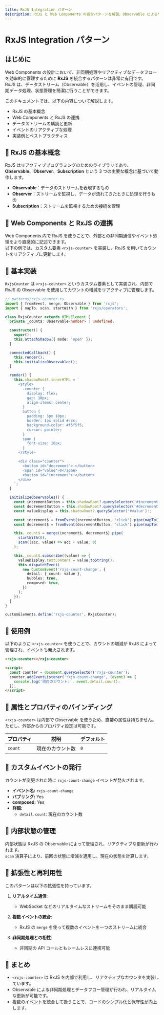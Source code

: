 ```yaml
---
title: RxJS Integration パターン
description: RxJS と Web Components の統合パターンを解説。Observable によるリアクティブなデータフロー、fromEvent による DOM イベントのストリーム化、merge/scan オペレータによる状態管理、非同期処理との連携など、実用的なカウンターコンポーネントの実装例を含めて紹介します。
---
```


# RxJS Integration パターン

## はじめに
Web Components の設計において、非同期処理やリアクティブなデータフローを効率的に管理するために **RxJS** を統合するパターンは非常に有用です。  
RxJS は、データストリーム（Observable）を活用し、イベントの管理、非同期データ処理、状態管理を簡潔に行うことができます。

このドキュメントでは、以下の内容について解説します。

- RxJS の基本概念
- Web Components と RxJS の連携
- データストリームの購読と更新
- イベントのリアクティブな処理
- 実装例とベストプラクティス


## 🔹 RxJS の基本概念
RxJS はリアクティブプログラミングのためのライブラリであり、**Observable**、**Observer**、**Subscription** という 3 つの主要な概念に基づいて動作します。

- **Observable**：データのストリームを表現するもの
- **Observer**：ストリームを監視し、データが流れてきたときに処理を行うもの
- **Subscription**：ストリームを監視するための接続を管理


## 🔹 Web Components と RxJS の連携
Web Components 内で RxJS を使うことで、外部との非同期通信やイベント処理をより直感的に記述できます。  
以下の例では、カスタム要素 `<rxjs-counter>` を実装し、RxJS を用いてカウントをリアクティブに更新します。


## 🔹 基本実装
`RxjsCounter` は `<rxjs-counter>` というカスタム要素として実装され、内部で RxJS の Observable を使用してカウントの増減をリアクティブに管理します。

```typescript
// patterns/rxjs-counter.ts
import { fromEvent, merge, Observable } from 'rxjs';
import { mapTo, scan, startWith } from 'rxjs/operators';

class RxjsCounter extends HTMLElement {
  private _count$: Observable<number> | undefined;

  constructor() {
    super();
    this.attachShadow({ mode: 'open' });
  }

  connectedCallback() {
    this.render();
    this.initializeObservables();
  }

  render() {
    this.shadowRoot!.innerHTML = `
      <style>
        .counter {
          display: flex;
          gap: 10px;
          align-items: center;
        }
        button {
          padding: 5px 10px;
          border: 1px solid #ccc;
          background-color: #f5f5f5;
          cursor: pointer;
        }
        span {
          font-size: 16px;
        }
      </style>

      <div class="counter">
        <button id="decrement">-</button>
        <span id="value">0</span>
        <button id="increment">+</button>
      </div>
    `;
  }

  initializeObservables() {
    const incrementButton = this.shadowRoot?.querySelector('#increment')!;
    const decrementButton = this.shadowRoot?.querySelector('#decrement')!;
    const valueDisplay = this.shadowRoot?.querySelector('#value')!;

    const increment$ = fromEvent(incrementButton, 'click').pipe(mapTo(1));
    const decrement$ = fromEvent(decrementButton, 'click').pipe(mapTo(-1));

    this._count$ = merge(increment$, decrement$).pipe(
      startWith(0),
      scan((acc, value) => acc + value, 0)
    );

    this._count$.subscribe((value) => {
      valueDisplay.textContent = value.toString();
      this.dispatchEvent(
        new CustomEvent('rxjs-count-change', {
          detail: { count: value },
          bubbles: true,
          composed: true,
        })
      );
    });
  }
}

customElements.define('rxjs-counter', RxjsCounter);
```


## 🔹 使用例
以下のように `<rxjs-counter>` を使うことで、カウントの増減が RxJS によって管理され、イベントも発火されます。

```html
<rxjs-counter></rxjs-counter>

<script>
  const counter = document.querySelector('rxjs-counter');
  counter.addEventListener('rxjs-count-change', (event) => {
    console.log('現在のカウント:', event.detail.count);
  });
</script>
```


## 🔹 属性とプロパティのバインディング
`<rxjs-counter>` は内部で Observable を使うため、直接の属性は持ちません。  
ただし、外部からのプロパティ設定は可能です。

| プロパティ  | 説明                | デフォルト |
|-------------|---------------------|-----------|
| `count`    | 現在のカウント数    | `0`       |


## 🔹 カスタムイベントの発行
カウントが変更された時に `rxjs-count-change` イベントが発火されます。

- **イベント名:** `rxjs-count-change`
- **バブリング:** Yes
- **composed:** Yes
- **詳細:** 
   - `detail.count`: 現在のカウント数


## 🔹 内部状態の管理
内部状態は RxJS の Observable によって管理され、リアクティブな更新が行われます。  
`scan` 演算子により、前回の状態に増減を適用し、現在の状態を計算します。


## 🔹 拡張性と再利用性
このパターンは以下の拡張性を持っています。

1. **リアルタイム通信**:
   - WebSocket などのリアルタイムなストリームをそのまま購読可能

2. **複数イベントの統合**:
   - RxJS の `merge` を使って複数のイベントを一つのストリームに統合

3. **非同期処理との相性**:
   - 非同期の API コールともシームレスに連携可能


## 🔹 まとめ
- `<rxjs-counter>` は RxJS を内部で利用し、リアクティブなカウンタを実装しています。
- Observable による非同期処理とデータフロー管理が行われ、リアルタイムな更新が可能です。
- 複数のイベントを統合して扱うことで、コードのシンプル化と保守性が向上します。
